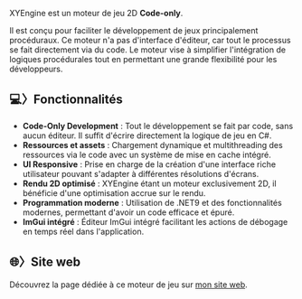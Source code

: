 ﻿XYEngine est un moteur de jeu 2D **Code-only**.

Il est conçu pour faciliter le développement de jeux principalement procéduraux. Ce moteur n'a pas d'interface d'éditeur, car tout le processus se fait directement via du code. Le
moteur vise à simplifier l'intégration de logiques procédurales tout en permettant une grande flexibilité pour les développeurs.

## 💻〉Fonctionnalités

- **Code-Only Development** : Tout le développement se fait par code, sans aucun éditeur. Il suffit d'écrire directement la logique de jeu en C#.
- **Ressources et assets** : Chargement dynamique et multithreading des ressources via le code avec un système de mise en cache intégré.
- **UI Responsive** : Prise en charge de la création d'une interface riche utilisateur pouvant s'adapter à différentes résolutions d'écrans.
- **Rendu 2D optimisé** : XYEngine étant un moteur exclusivement 2D, il bénéficie d'une optimisation accrue sur le rendu.
- **Programmation moderne** : Utilisation de .NET9 et des fonctionnalités modernes, permettant d'avoir un code efficace et épuré.
- **ImGui intégré** : Éditeur ImGui intégré facilitant les actions de débogage en temps réel dans l'application.

## 🌐〉Site web

Découvrez la page dédiée à ce moteur de jeu sur [mon site web](https://sinafproduction.xyz/projects/xyengine).